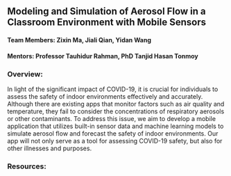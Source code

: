 ## Modeling and Simulation of Aerosol Flow in a Classroom Environment with Mobile Sensors
#### Team Members: Zixin Ma, Jiali Qian, Yidan Wang 
#### Mentors: Professor Tauhidur Rahman, PhD Tanjid Hasan Tonmoy

### Overview:
In light of the significant impact of COVID-19, it is crucial for individuals to assess the safety of indoor environments effectively and accurately. Although there are existing apps that monitor factors such as air quality and temperature, they fail to consider the concentrations of respiratory aerosols or other contaminants. To address this issue, we aim to develop a mobile application that utilizes built-in sensor data  and machine learning models to simulate aerosol flow and forecast the safety of indoor environments. Our app will not only serve as a tool for assessing COVID-19 safety, but also for other illnesses and purposes. 

### Resources:

